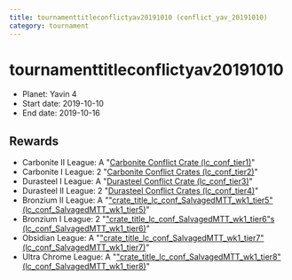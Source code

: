 ```yaml
---
title: tournamenttitleconflictyav20191010 (conflict_yav_20191010)
category: tournament
---
```

# tournamenttitleconflictyav20191010

  * Planet: Yavin 4
  * Start date: 2019-10-10
  * End date: 2019-10-16

## Rewards

  * Carbonite II League: A "[Carbonite Conflict Crate (lc_conf_tier1)](lc_conf_tier1.html)"
  * Carbonite I League: 2 "[Carbonite Conflict Crates (lc_conf_tier2)](lc_conf_tier2.html)"
  * Durasteel I League: A "[Durasteel Conflict Crate (lc_conf_tier3)](lc_conf_tier3.html)"
  * Durasteel II League: 2 "[Durasteel Conflict Crates (lc_conf_tier4)](lc_conf_tier4.html)"
  * Bronzium II League: A "["crate_title_lc_conf_SalvagedMTT_wk1_tier5" (lc_conf_SalvagedMTT_wk1_tier5)](lc_conf_SalvagedMTT_wk1_tier5.html)"
  * Bronzium I League: 2 "["crate_title_lc_conf_SalvagedMTT_wk1_tier6"s (lc_conf_SalvagedMTT_wk1_tier6)](lc_conf_SalvagedMTT_wk1_tier6.html)"
  * Obsidian League: A "["crate_title_lc_conf_SalvagedMTT_wk1_tier7" (lc_conf_SalvagedMTT_wk1_tier7)](lc_conf_SalvagedMTT_wk1_tier7.html)"
  * Ultra Chrome League: A "["crate_title_lc_conf_SalvagedMTT_wk1_tier8" (lc_conf_SalvagedMTT_wk1_tier8)](lc_conf_SalvagedMTT_wk1_tier8.html)"
